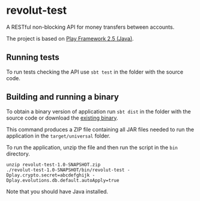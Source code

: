 # revolut-test

A RESTful non-blocking API for money transfers between accounts.

The project is based on [Play Framework 2.5 (Java)](https://www.playframework.com/documentation/2.5.x/Home).

## Running tests
To run tests checking the API use `sbt test` in the folder with the source code.

## Building and running a binary
To obtain a binary version of application run `sbt dist` in the folder with the source code or download the [existing binary](https://github.com/velika12/revolut-test/releases/tag/1.0-SNAPSHOT).

This command produces a ZIP file containing all JAR files needed to run the application in the `target/universal` folder.

To run the application, unzip the file and then run the script in the `bin` directory.
```
unzip revolut-test-1.0-SNAPSHOT.zip
./revolut-test-1.0-SNAPSHOT/bin/revolut-test -Dplay.crypto.secret=abcdefghijk -Dplay.evolutions.db.default.autoApply=true
```
Note that you should have Java installed.
